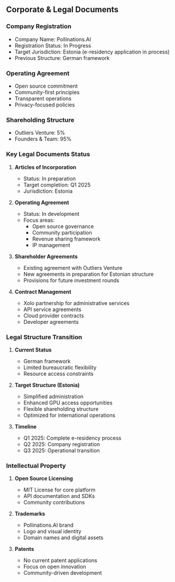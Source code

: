## Corporate & Legal Documents

### Company Registration
- Company Name: Pollinations.AI
- Registration Status: In Progress
- Target Jurisdiction: Estonia (e-residency application in process)
- Previous Structure: German framework

### Operating Agreement
- Open source commitment
- Community-first principles
- Transparent operations
- Privacy-focused policies

### Shareholding Structure
- Outliers Venture: 5%
- Founders & Team: 95%

### Key Legal Documents Status
1. **Articles of Incorporation**
   - Status: In preparation
   - Target completion: Q1 2025
   - Jurisdiction: Estonia

2. **Operating Agreement**
   - Status: In development
   - Focus areas:
     - Open source governance
     - Community participation
     - Revenue sharing framework
     - IP management

3. **Shareholder Agreements**
   - Existing agreement with Outliers Venture
   - New agreements in preparation for Estonian structure
   - Provisions for future investment rounds

4. **Contract Management**
   - Xolo partnership for administrative services
   - API service agreements
   - Cloud provider contracts
   - Developer agreements

### Legal Structure Transition
1. **Current Status**
   - German framework
   - Limited bureaucratic flexibility
   - Resource access constraints

2. **Target Structure (Estonia)**
   - Simplified administration
   - Enhanced GPU access opportunities
   - Flexible shareholding structure
   - Optimized for international operations

3. **Timeline**
   - Q1 2025: Complete e-residency process
   - Q2 2025: Company registration
   - Q3 2025: Operational transition

### Intellectual Property
1. **Open Source Licensing**
   - MIT License for core platform
   - API documentation and SDKs
   - Community contributions

2. **Trademarks**
   - Pollinations.AI brand
   - Logo and visual identity
   - Domain names and digital assets

3. **Patents**
   - No current patent applications
   - Focus on open innovation
   - Community-driven development 